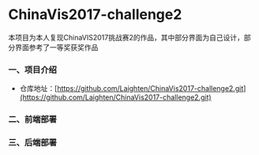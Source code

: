 # ChinaVis2017-challenge2
本项目为本人复现ChinaVIS2017挑战赛2的作品，其中部分界面为自己设计，部分界面参考了一等奖获奖作品
### 一、项目介绍
- 仓库地址：[https://github.com/Laighten/ChinaVis2017-challenge2.git](https://github.com/Laighten/ChinaVis2017-challenge2.git)
### 二、前端部署
### 三、后端部署
